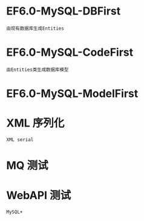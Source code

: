 # EF6.0-MySQL-DBFirst
    由现有数据库生成Entities
# EF6.0-MySQL-CodeFirst
    由Entities类生成数据库模型
# EF6.0-MySQL-ModelFirst
# XML 序列化
    XML serial
# MQ 测试
    
# WebAPI 测试
    MySQL+

